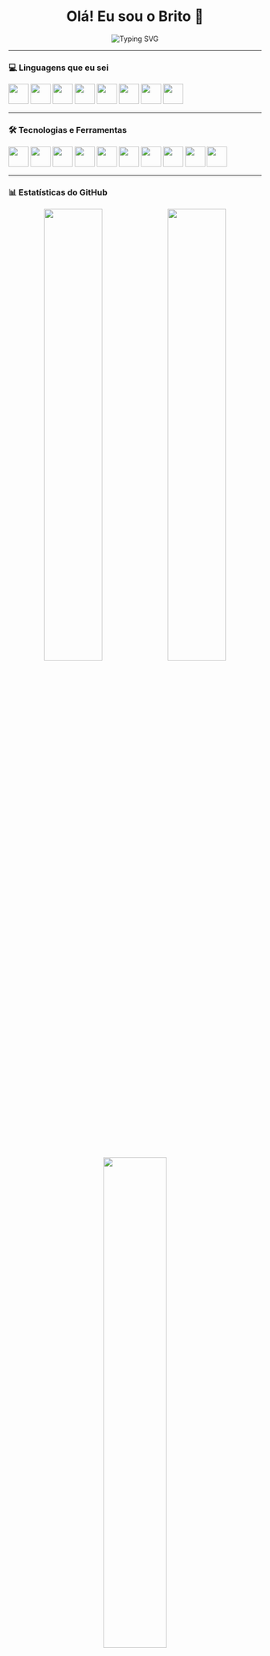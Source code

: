 <h1 align="center">Olá! Eu sou o Brito 👋</h1>

<p align="center">
  <img src="https://readme-typing-svg.demolab.com?font=Fira+Code&weight=500&pause=1000&color=00FFFF&center=true&vCenter=true&multiline=true&width=435&lines=Desenvolvedor+Fullstack;Amante+de+Tecnologia;Sempre+aprendendo" alt="Typing SVG" />
</p>

---

### 💻 Linguagens que eu sei

<p align="left">
  <img src="https://cdn.jsdelivr.net/gh/devicons/devicon/icons/python/python-original.svg" width="40" height="40"/>
  <img src="https://cdn.jsdelivr.net/gh/devicons/devicon/icons/arduino/arduino-original.svg" width="40" height="40"/>
  <img src="https://cdn.jsdelivr.net/gh/devicons/devicon/icons/css3/css3-original.svg" width="40" height="40"/>
  <img src="https://cdn.jsdelivr.net/gh/devicons/devicon/icons/html5/html5-original.svg" width="40" height="40"/>
  <img src="https://cdn.jsdelivr.net/gh/devicons/devicon/icons/csharp/csharp-original.svg" width="40" height="40"/>
  <img src="https://cdn.jsdelivr.net/gh/devicons/devicon/icons/javascript/javascript-original.svg" width="40" height="40"/>
  <img src="https://cdn.jsdelivr.net/gh/devicons/devicon/icons/typescript/typescript-original.svg" width="40" height="40"/>
  <img src="https://cdn.jsdelivr.net/gh/devicons/devicon/icons/bash/bash-original.svg" width="40" height="40"/>
</p>

---

### 🛠️ Tecnologias e Ferramentas

<p align="left">
  <img src="https://cdn.jsdelivr.net/gh/devicons/devicon/icons/unity/unity-original.svg" width="40" height="40"/>
  <img src="https://cdn.jsdelivr.net/gh/devicons/devicon/icons/photoshop/photoshop-plain.svg" width="40" height="40"/>
  <img src="https://upload.wikimedia.org/wikipedia/commons/2/2d/Adobe_After_Effects_CC_icon.svg" width="40" height="40"/>
  <img src="https://upload.wikimedia.org/wikipedia/commons/3/3c/Sony_Vegas_Pro_15.0_icon.png" width="40" height="40"/>
  <img src="https://cdn.jsdelivr.net/gh/devicons/devicon/icons/nginx/nginx-original.svg" width="40" height="40"/>
  <img src="https://cdn.jsdelivr.net/gh/devicons/devicon/icons/apache/apache-original.svg" width="40" height="40"/>
  <img src="https://upload.wikimedia.org/wikipedia/commons/3/32/Cisco_Packet_Tracer_Logo.png" width="40" height="40"/>
  <img src="https://cdn.jsdelivr.net/gh/devicons/devicon/icons/debian/debian-original.svg" width="40" height="40"/>
  <img src="https://cdn.jsdelivr.net/gh/devicons/devicon/icons/ubuntu/ubuntu-plain.svg" width="40" height="40"/>
  <img src="https://cdn.jsdelivr.net/gh/devicons/devicon/icons/amazonwebservices/amazonwebservices-original.svg" width="40" height="40"/>
</p>

---

### 📊 Estatísticas do GitHub

<p align="center">
  <img src="https://github-readme-stats.vercel.app/api?username=Pedro-Britoo&show_icons=true&theme=tokyonight" width="48%" />
  <img src="https://github-readme-streak-stats.herokuapp.com/?user=Pedro-Britoo&theme=tokyonight" width="48%" />
</p>

<p align="center">
  <img src="https://github-readme-stats.vercel.app/api/top-langs/?username=Pedro-Britoo&layout=compact&theme=tokyonight" width="50%" />
</p>

---

### 📈 Visitantes
<p align="left">
  <img src="https://komarev.com/ghpvc/?username=Pedro-Britoo&label=Visualiza%C3%A7%C3%B5es+no+perfil&color=blueviolet&style=flat" />
</p>
